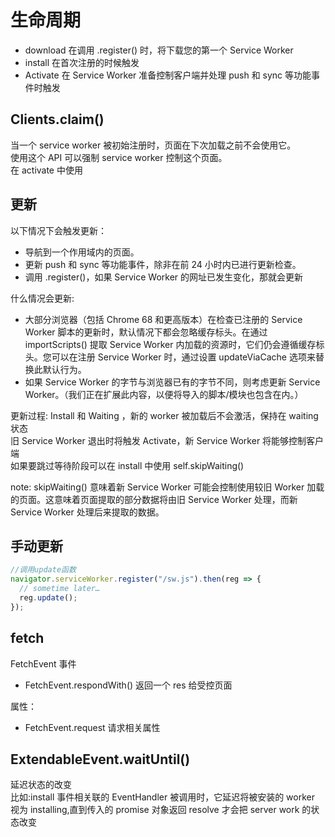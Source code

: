 # 生命周期

- download 在调用 .register() 时，将下载您的第一个 Service Worker
- install 在首次注册的时候触发
- Activate 在 Service Worker 准备控制客户端并处理 push 和 sync 等功能事件时触发

## Clients.claim()

当一个 service worker 被初始注册时，页面在下次加载之前不会使用它。  
使用这个 API 可以强制 service worker 控制这个页面。  
在 activate 中使用

## 更新

以下情况下会触发更新：

- 导航到一个作用域内的页面。
- 更新 push 和 sync 等功能事件，除非在前 24 小时内已进行更新检查。
- 调用 .register()，如果 Service Worker 的网址已发生变化，那就会更新

什么情况会更新:

- 大部分浏览器（包括 Chrome 68 和更高版本）在检查已注册的 Service Worker 脚本的更新时，默认情况下都会忽略缓存标头。在通过 importScripts() 提取 Service Worker 内加载的资源时，它们仍会遵循缓存标头。您可以在注册 Service Worker 时，通过设置 updateViaCache 选项来替换此默认行为。
- 如果 Service Worker 的字节与浏览器已有的字节不同，则考虑更新 Service Worker。（我们正在扩展此内容，以便将导入的脚本/模块也包含在内。）

更新过程:
Install 和 Waiting ，新的 worker 被加载后不会激活，保持在 waiting 状态  
旧 Service Worker 退出时将触发 Activate，新 Service Worker 将能够控制客户端  
如果要跳过等待阶段可以在 install 中使用 self.skipWaiting()

note: skipWaiting() 意味着新 Service Worker 可能会控制使用较旧 Worker 加载的页面。这意味着页面提取的部分数据将由旧 Service Worker 处理，而新 Service Worker 处理后来提取的数据。

## 手动更新

```javascript
//调用update函数
navigator.serviceWorker.register("/sw.js").then(reg => {
  // sometime later…
  reg.update();
});
```

## fetch

FetchEvent 事件

- FetchEvent.respondWith() 返回一个 res 给受控页面

属性：

- FetchEvent.request 请求相关属性

## ExtendableEvent.waitUntil()

延迟状态的改变  
比如:install 事件相关联的 EventHandler 被调用时，它延迟将被安装的 worker 视为 installing,直到传入的 promise 对象返回 resolve 才会把 server work 的状态改变
